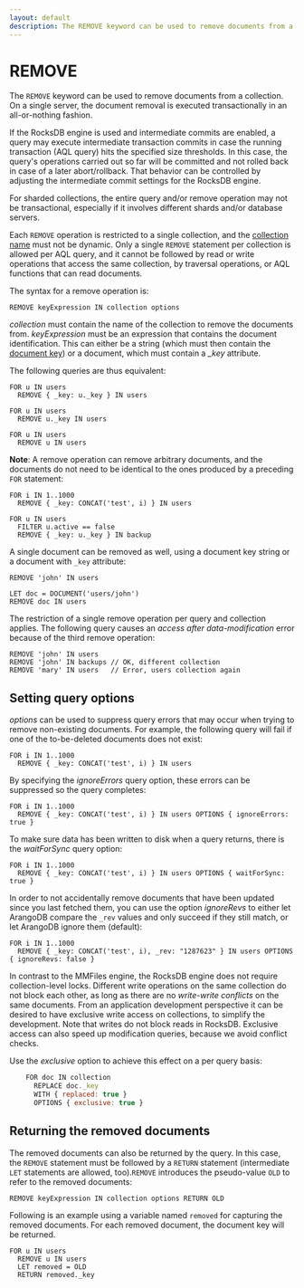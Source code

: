 ```yaml
---
layout: default
description: The REMOVE keyword can be used to remove documents from a collection
---
```


REMOVE
======

The `REMOVE` keyword can be used to remove documents from a collection. On a
single server, the document removal is executed transactionally in an 
all-or-nothing fashion. 

If the RocksDB engine is used and intermediate commits are enabled, a query may 
execute intermediate transaction commits in case the running transaction (AQL
query) hits the specified size thresholds. In this case, the query's operations 
carried out so far will be committed and not rolled back in case of a later abort/rollback. 
That behavior can be controlled by adjusting the intermediate commit settings for 
the RocksDB engine. 

For sharded collections, the entire query and/or remove operation may not be transactional,
especially if it involves different shards and/or database servers.

Each `REMOVE` operation is restricted to a single collection, and the 
[collection name](../appendix-glossary.html#collection-name) must not be dynamic.
Only a single `REMOVE` statement per collection is allowed per AQL query, and 
it cannot be followed by read or write operations that access the same collection, by
traversal operations, or AQL functions that can read documents.

The syntax for a remove operation is:

```
REMOVE keyExpression IN collection options
```

*collection* must contain the name of the collection to remove the documents 
from. *keyExpression* must be an expression that contains the document identification.
This can either be a string (which must then contain the
[document key](../appendix-glossary.html#document-key)) or a
document, which must contain a *_key* attribute.

The following queries are thus equivalent:

```
FOR u IN users
  REMOVE { _key: u._key } IN users

FOR u IN users
  REMOVE u._key IN users

FOR u IN users
  REMOVE u IN users
```

**Note**: A remove operation can remove arbitrary documents, and the documents
do not need to be identical to the ones produced by a preceding `FOR` statement:

```
FOR i IN 1..1000
  REMOVE { _key: CONCAT('test', i) } IN users

FOR u IN users
  FILTER u.active == false
  REMOVE { _key: u._key } IN backup
```

A single document can be removed as well, using a document key string or a
document with `_key` attribute:

```
REMOVE 'john' IN users
```

```
LET doc = DOCUMENT('users/john')
REMOVE doc IN users
```

The restriction of a single remove operation per query and collection
applies. The following query causes an *access after data-modification*
error because of the third remove operation:

```
REMOVE 'john' IN users
REMOVE 'john' IN backups // OK, different collection
REMOVE 'mary' IN users   // Error, users collection again
```

Setting query options
---------------------

*options* can be used to suppress query errors that may occur when trying to
remove non-existing documents. For example, the following query will fail if one
of the to-be-deleted documents does not exist:

```
FOR i IN 1..1000
  REMOVE { _key: CONCAT('test', i) } IN users
```

By specifying the *ignoreErrors* query option, these errors can be suppressed so 
the query completes:

```
FOR i IN 1..1000
  REMOVE { _key: CONCAT('test', i) } IN users OPTIONS { ignoreErrors: true }
```

To make sure data has been written to disk when a query returns, there is the *waitForSync* 
query option:

```
FOR i IN 1..1000
  REMOVE { _key: CONCAT('test', i) } IN users OPTIONS { waitForSync: true }
```

In order to not accidentally remove documents that have been updated since you last fetched
them, you can use the option *ignoreRevs* to either let ArangoDB compare the `_rev` values and 
only succeed if they still match, or let ArangoDB ignore them (default):

```
FOR i IN 1..1000
  REMOVE { _key: CONCAT('test', i), _rev: "1287623" } IN users OPTIONS { ignoreRevs: false }
```

In contrast to the MMFiles engine, the RocksDB engine does not require collection-level
locks. Different write operations on the same collection do not block each other, as
long as there are no _write-write conflicts_ on the same documents. From an application
development perspective it can be desired to have exclusive write access on collections,
to simplify the development. Note that writes do not block reads in RocksDB.
Exclusive access can also speed up modification queries, because we avoid conflict checks.

Use the *exclusive* option to achieve this  effect on a per query basis:

```js
    FOR doc IN collection
      REPLACE doc._key 
      WITH { replaced: true } 
      OPTIONS { exclusive: true }
```


Returning the removed documents
-------------------------------

The removed documents can also be returned by the query. In this case, the `REMOVE` 
statement must be followed by a `RETURN` statement (intermediate `LET` statements
are allowed, too).`REMOVE` introduces the pseudo-value `OLD` to refer to the removed
documents:

```
REMOVE keyExpression IN collection options RETURN OLD
```

Following is an example using a variable named `removed` for capturing the removed
documents. For each removed document, the document key will be returned.

```
FOR u IN users
  REMOVE u IN users 
  LET removed = OLD 
  RETURN removed._key
```
